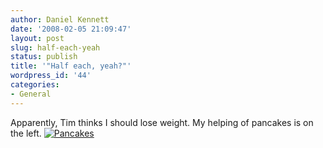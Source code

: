 ```yaml
---
author: Daniel Kennett
date: '2008-02-05 21:09:47'
layout: post
slug: half-each-yeah
status: publish
title: '"Half each, yeah?"'
wordpress_id: '44'
categories:
- General
---
```


Apparently, Tim thinks I should lose weight. My helping of pancakes is
on the left.
[![Pancakes](http://danielkennett.org/wp-content/uploads/2008/02/pancakes.jpg)](http://danielkennett.org/wp-content/uploads/2008/02/pancakes.jpg "Pancakes")
